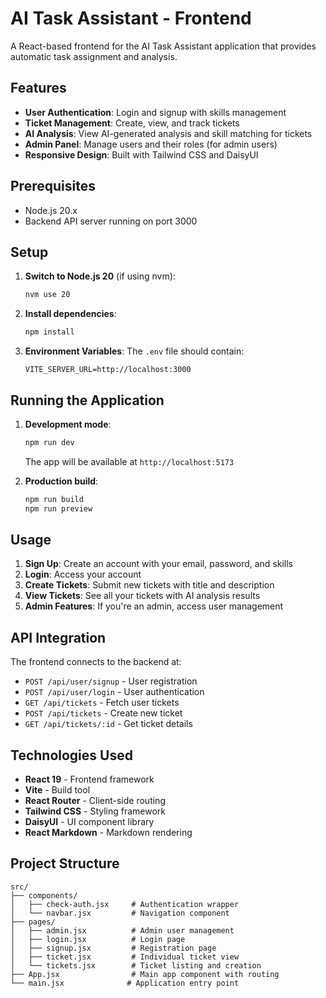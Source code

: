 # AI Task Assistant - Frontend

A React-based frontend for the AI Task Assistant application that provides automatic task assignment and analysis.

## Features

- **User Authentication**: Login and signup with skills management
- **Ticket Management**: Create, view, and track tickets
- **AI Analysis**: View AI-generated analysis and skill matching for tickets
- **Admin Panel**: Manage users and their roles (for admin users)
- **Responsive Design**: Built with Tailwind CSS and DaisyUI

## Prerequisites

- Node.js 20.x
- Backend API server running on port 3000

## Setup

1. **Switch to Node.js 20** (if using nvm):

   ```bash
   nvm use 20
   ```

2. **Install dependencies**:

   ```bash
   npm install
   ```

3. **Environment Variables**:
   The `.env` file should contain:
   ```
   VITE_SERVER_URL=http://localhost:3000
   ```

## Running the Application

1. **Development mode**:

   ```bash
   npm run dev
   ```

   The app will be available at `http://localhost:5173`

2. **Production build**:
   ```bash
   npm run build
   npm run preview
   ```

## Usage

1. **Sign Up**: Create an account with your email, password, and skills
2. **Login**: Access your account
3. **Create Tickets**: Submit new tickets with title and description
4. **View Tickets**: See all your tickets with AI analysis results
5. **Admin Features**: If you're an admin, access user management

## API Integration

The frontend connects to the backend at:

- `POST /api/user/signup` - User registration
- `POST /api/user/login` - User authentication
- `GET /api/tickets` - Fetch user tickets
- `POST /api/tickets` - Create new ticket
- `GET /api/tickets/:id` - Get ticket details

## Technologies Used

- **React 19** - Frontend framework
- **Vite** - Build tool
- **React Router** - Client-side routing
- **Tailwind CSS** - Styling framework
- **DaisyUI** - UI component library
- **React Markdown** - Markdown rendering

## Project Structure

```
src/
├── components/
│   ├── check-auth.jsx     # Authentication wrapper
│   └── navbar.jsx         # Navigation component
├── pages/
│   ├── admin.jsx          # Admin user management
│   ├── login.jsx          # Login page
│   ├── signup.jsx         # Registration page
│   ├── ticket.jsx         # Individual ticket view
│   └── tickets.jsx        # Ticket listing and creation
├── App.jsx                # Main app component with routing
└── main.jsx              # Application entry point
```
